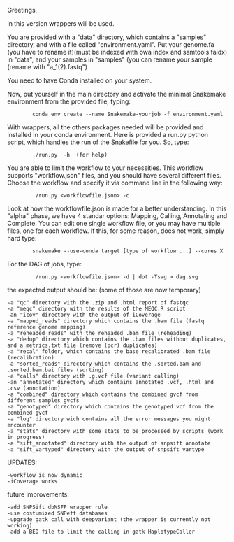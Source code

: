 
Greetings,

in this version wrappers will be used.

You are provided with a "data" directory, which contains a "samples" directory, and with a file called "environment.yaml".
Put your genome.fa (you have to rename it)(must be indexed with bwa index and samtools faidx) in "data", and your samples in "samples" (you can rename your sample (rename with "a_1(2).fastq")

You need to have Conda installed on your system.

Now, put yourself in the main directory and activate the minimal Snakemake environment from the provided file, typing:

	
	   		conda env create --name Snakemake-yourjob -f environment.yaml
	   
With wrappers, all the others packages needed will be provided and installed in your conda environment. 
Here is provided a run.py python script, which handles the run of the Snakefile for you. So, type:

	   		./run.py  -h  (for help)

You are able to limit the workflow to your necessities. This workflow supports "workflow.json" files, and you should have
several different files. Choose the workflow and specify it via command line in the following way:

			./run.py <workflowfile.json> -c 

Look at how the workflowfile.json is made for a better understanding. 
In this "alpha" phase, we have 4 standar options: Mapping, Calling, Annotating and Complete. 
You can edit one single workflow file, or you may have multiple files, one for each workflow. 
If this, for some reason, does not work, simply hard type:


			snakemake --use-conda target [type of workflow ...] --cores X

For the DAG of jobs, type:

			./run.py <workflowfile.json> -d | dot -Tsvg > dag.svg

the expected output should be:  (some of those are now temporary)
	
	-a "qc" directory with the .zip and .html report of fastqc
	-a "meqc" directory with the results of the MEQC.R script
	-an "icov" directory with the output of iCoverage
	-a "mapped_reads" directory which contains the .bam file (fastq reference genome mapping)
	-a "reheaded_reads" with the reheaded .bam file (reheading)
	-a "dedup" directory which contains the .bam files without duplicates, and a metrics.txt file (remove (pcr) duplicates)
	-a "recal" folder, which contains the base recalibrated .bam file (recalibration)
	-a "sorted_reads" directory which contains the .sorted.bam and .sorted.bam.bai files (sorting)
	-a "calls" directory with .g.vcf file (variant calling)
	-an "annotated" directory which contains annotated .vcf, .html and .csv (annotation)
	-a "combined" directory which contains the combined gvcf from different samples gvcfs
	-a "genotyped" directory which contains the genotyped vcf from the combined gvcf
	-a "log" directory wich contains all the error messages you might encounter
	-a "stats" directory with some stats to be processed by scripts (work in progress)
	-a "sift_annotated" directory with the output of snpsift annotate
	-a "sift_vartyped" directory with the output of snpsift vartype

UPDATES:
	
	-workflow is now dynamic
	-iCoverage works
	
future improvements:
	
	-add SNPSift dbNSFP wrapper rule
	-use costumized SNPeff databases
	-upgrade gatk call with deepvariant (the wrapper is currently not working)
	-add a BED file to limit the calling in gatk HaplotypeCaller

